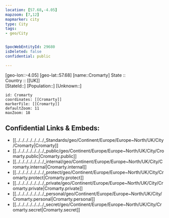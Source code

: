 ```yaml
---
location: [57.68,-4.05] 
mapzoom: [7,12] 
mapmarker: city 
type: City
tags:
- geo/City


SpocWebEntityId: 29680
isDeleted: false
confidential: public

---
```

[geo-lon::-4.05] 
[geo-lat::57.68] 
[name::Cromarty] 
State ::  
Country :: [[UK]]  
[StateId::] 
[Population::] 
[Unknown::] 


```leaflet
id: Cromarty
coordinates: [[Cromarty]] 
markerFile: [[Cromarty]] 
defaultZoom: 11 
maxZoom: 18
```


## Confidential Links & Embeds: 
- [[../../../../../../../_Standards/geo/Continent/Europe/Europe~North/UK/City/Cromarty|Cromarty]] 
- [[../../../../../../../_public/geo/Continent/Europe/Europe~North/UK/City/Cromarty.public|Cromarty.public]] 
- [[../../../../../../../_internal/geo/Continent/Europe/Europe~North/UK/City/Cromarty.internal|Cromarty.internal]] 
- [[../../../../../../../_protect/geo/Continent/Europe/Europe~North/UK/City/Cromarty.protect|Cromarty.protect]] 
- [[../../../../../../../_private/geo/Continent/Europe/Europe~North/UK/City/Cromarty.private|Cromarty.private]] 
- [[../../../../../../../_personal/geo/Continent/Europe/Europe~North/UK/City/Cromarty.personal|Cromarty.personal]] 
- [[../../../../../../../_secret/geo/Continent/Europe/Europe~North/UK/City/Cromarty.secret|Cromarty.secret]] 
